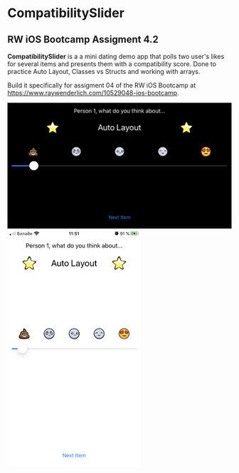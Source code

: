 # CompatibilitySlider
## RW iOS Bootcamp Assigment 4.2

**CompatibilitySlider** is a a mini dating  demo app that polls two user's likes for several items and presents them with a compatibility score. Done to practice Auto Layout, Classes vs Structs and working with arrays. 

Build it specifically for assigment 04 of the RW iOS Bootcamp at https://www.raywenderlich.com/10529048-ios-bootcamp.

<img src="Screenshots/compatibility-slider-hr.png" width="600">
<img src="Screenshots/compatibility-slider.png" width="300">
